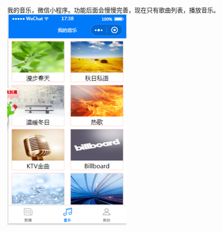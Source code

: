 我的音乐，微信小程序。功能后面会慢慢完善，现在只有歌曲列表，播放音乐。
![image](https://github.com/LegendKe/MyMusic/blob/master/icon/mymusic.png)
